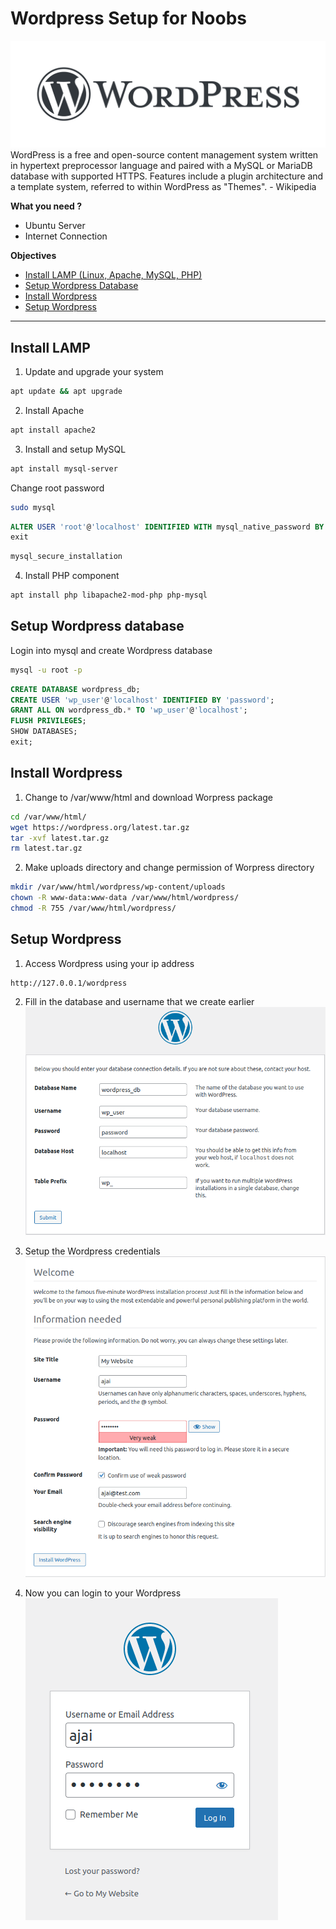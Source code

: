 # Wordpress Setup for Noobs
![Wordpress Logo](imgs/wordpress.png)
WordPress is a free and open-source content management system written in hypertext preprocessor language and paired with a MySQL or MariaDB database with supported HTTPS. Features include a plugin architecture and a template system, referred to within WordPress as "Themes". - Wikipedia

__What you need ?__
- Ubuntu Server
- Internet Connection

__Objectives__
- [Install LAMP (Linux, Apache, MySQL, PHP)](#install-lamp)
- [Setup Wordpress Database](#setup-wordpress-database)
- [Install Wordpress](#install-wordpress)
- [Setup Wordpress](#setup-wordpress)

***

## Install LAMP

1. Update and upgrade your system
```sh
apt update && apt upgrade
```

2. Install Apache
```sh
apt install apache2
```

3. Install and setup MySQL
```sh
apt install mysql-server
```

Change root password
```sh
sudo mysql
```
```sql
ALTER USER 'root'@'localhost' IDENTIFIED WITH mysql_native_password BY 'password'; 
exit 
```
```sh
mysql_secure_installation
```

4. Install PHP component
```sh
apt install php libapache2-mod-php php-mysql
```


## Setup Wordpress database

Login into mysql and create Wordpress database
```sh
mysql -u root -p 
```
```sql
CREATE DATABASE wordpress_db; 
CREATE USER 'wp_user'@'localhost' IDENTIFIED BY 'password'; 
GRANT ALL ON wordpress_db.* TO 'wp_user'@'localhost'; 
FLUSH PRIVILEGES; 
SHOW DATABASES;
exit;
```

## Install Wordpress

1. Change to /var/www/html and download Worpress package
```sh
cd /var/www/html/ 
wget https://wordpress.org/latest.tar.gz 
tar -xvf latest.tar.gz 
rm latest.tar.gz
```

2. Make uploads directory and change permission of Worpress directory
```sh
mkdir /var/www/html/wordpress/wp-content/uploads 
chown -R www-data:www-data /var/www/html/wordpress/ 
chmod -R 755 /var/www/html/wordpress/
```

## Setup Wordpress

1. Access Wordpress using your ip address
```
http://127.0.0.1/wordpress
```

2. Fill in the database and username that we create earlier
![setup1](imgs/wp_install.png)

3. Setup the Wordpress credentials
![setup2](imgs/install.PNG)

4. Now you can login to your Wordpress
![login](imgs/login.png)
